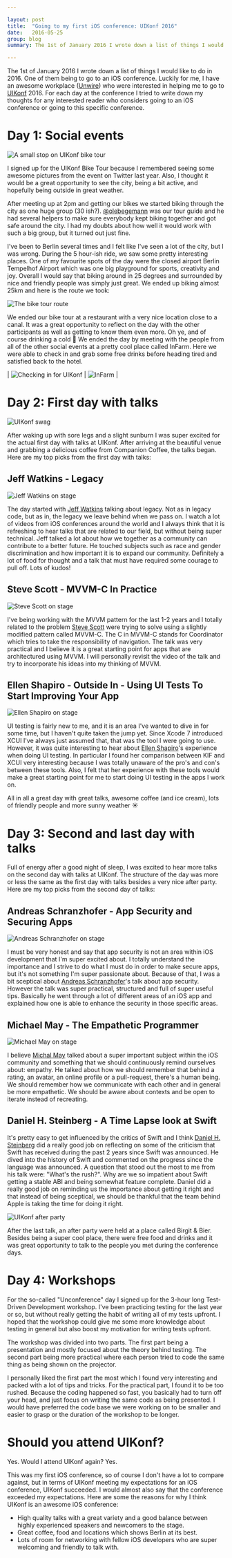 ```yaml
---

layout: post
title:  "Going to my first iOS conference: UIKonf 2016"
date:   2016-05-25
group: blog
summary: The 1st of January 2016 I wrote down a list of things I would like to do in 2016. One of them being to go to an iOS conference. Luckily for me, I have an awesome workplace (Unwire) who were interested in helping me to go to UIKonf 2016. For each day at the conference I tried to write down my thoughts for any interested reader who considers going to an iOS conference or going to this specific conference.

---
```


The 1st of January 2016 I wrote down a list of things I would like to do in 2016. One of them being to go to an iOS conference. Luckily for me, I have an awesome workplace ([Unwire](http://www.unwire.com/#/home)) who were interested in helping me to go to [UIKonf](http://www.uikonf.com) 2016. For each day at the conference I tried to write down my thoughts for any interested reader who considers going to an iOS conference or going to this specific conference.

# Day 1: Social events

![A small stop on UIKonf bike tour](/assets/posts/social_01.jpg)

I signed up for the UIKonf Bike Tour because I remembered seeing some awesome pictures from the event on Twitter last year. Also, I thought it would be a great opportunity to see the city, being a bit active, and hopefully being outside in great weather.

After meeting up at 2pm and getting our bikes we started biking through the city as one huge group (30 ish?). [@olebegemann](https://twitter.com/olebegemann) was our tour guide and he had several helpers to make sure everybody kept biking together and got safe around the city. I had my doubts about how well it would work with such a big group, but it turned out just fine.

I've been to Berlin several times and I felt like I've seen a lot of the city, but I was wrong. During the 5 hour-ish ride, we saw some pretty interesting places. One of my favourite spots of the day were the closed airport Berlin Tempelhof Airport which was one big playground for sports, creativity and joy. Overall I would say that biking around in 25 degrees and surrounded by nice and friendly people was simply just great. We ended up biking almost 25km and here is the route we took:

 ![The bike tour route](/assets/posts/social_02.jpg)

We ended our bike tour at a restaurant with a very nice location close to a canal. It was a great opportunity to reflect on the day with the other participants as well as getting to know them even more. Oh ye, and of course drinking a cold 🍺 We ended the day by meeting with the people from all of the other social events at a pretty cool place called InFarm. Here we were able to check in and grab some free drinks before heading tired and satisfied back to the hotel.

| ![Checking in for UIKonf](/assets/posts/social_03.jpg) | ![InFarm](/assets/posts/social_04.jpg) |


# Day 2: First day with talks

![UIKonf swag](/assets/posts/conf_01.jpg)

After waking up with sore legs and a slight sunburn I was super excited for the actual first day with talks at UIKonf. After arriving at the beautiful venue and grabbing a delicious coffee from Companion Coffee, the talks began. Here are my top picks from the first day with talks:

## Jeff Watkins - Legacy

![Jeff Watkins on stage](/assets/posts/conf_02.jpg)

The day started with [Jeff Watkins](https://twitter.com/jeffwatkins) talking about legacy. Not as in legacy code, but as in, the legacy we leave behind when we pass on. I watch a lot of videos from iOS conferences around the world and I always think that it is refreshing to hear talks that are related to our field, but without being super technical. Jeff talked a lot about how we together as a community can contribute to a better future. He touched subjects such as race and gender discrimination and how important it is to expand our community. Definitely a lot of food for thought and a talk that must have required some courage to pull off. Lots of kudos!


## Steve Scott - MVVM-C In Practice

![Steve Scott on stage](/assets/posts/conf_03.jpg)

I've being working with the MVVM pattern for the last 1-2 years and I totally related to the problem [Steve Scott](https://twitter.com/macdevnet) were trying to solve using a slightly modified pattern called MVVM-C. The C in MVVM-C stands for Coordinator which tries to take the responsibility of navigation. The talk was very practical and I believe it is a great starting point for apps that are architectured using MVVM. I will personally revisit the video of the talk and try to incorporate his ideas into my thinking of MVVM.


## Ellen Shapiro - Outside In - Using UI Tests To Start Improving Your App

![Ellen Shapiro on stage](/assets/posts/conf_04.jpg)

UI testing is fairly new to me, and it is an area I've wanted to dive in for some time, but I haven't quite taken the jump yet. Since Xcode 7 introduced XCUI I've always just assumed that, that was the tool I were going to use. However, it was quite interesting to hear about [Ellen Shapiro](https://twitter.com/designatednerd)'s experience when doing UI testing. In particular I found her comparison between KIF and XCUI very interesting because I was totally unaware of the pro's and con's between these tools. Also, I felt that her experience with these tools would make a great starting point for me to start doing UI testing in the apps I work on.

All in all a great day with great talks, awesome coffee (and ice cream), lots of friendly people and more sunny weather ☀️


# Day 3: Second and last day with talks

Full of energy after a good night of sleep, I was excited to hear more talks on the second day with talks at UIKonf. The structure of the day was more or less the same as the first day with talks besides a very nice after party. Here are my top picks from the second day of talks:


## Andreas Schranzhofer - App Security and Securing Apps

![Andreas Schranzhofer on stage](/assets/posts/conf_05.jpg)

I must be very honest and say that app security is not an area within iOS development that I'm super excited about. I totally understand the importance and I strive to do what I must do in order to make secure apps, but it's not something I'm super passionate about. Because of that, I was a bit sceptical about [Andreas Schranzhofer](https://twitter.com/Schranzhofer)'s talk about app security. However the talk was super practical, structured and full of super useful tips. Basically he went through a lot of different areas of an iOS app and explained how one is able to enhance the security in those specific areas.


## Michael May - The Empathetic Programmer

![Michael May on stage](/assets/posts/conf_06.jpg)

I believe [Michal May](https://twitter.com/codermay) talked about a super important subject within the iOS community and something that we should continuously remind ourselves about: empathy. He talked about how we should remember that behind a rating, an avatar, an online profile or a pull-request, there's a human being. We should remember how we communicate with each other and in general be more empathetic. We should be aware about contexts and be open to iterate instead of recreating.


## Daniel H. Steinberg - A Time Lapse look at Swift

It's pretty easy to get influenced by the critics of Swift and I think [Daniel H. Steinberg](https://twitter.com/dimsumthinking) did a really good job on reflecting on some of the criticism that Swift has received during the past 2 years since Swift was announced. He dived into the history of Swift and commented on the progress since the language was announced. A question that stood out the most to me from his talk were: "What's the rush?". Why are we so impatient about Swift getting a stable ABI and being somewhat feature complete. Daniel did a really good job on reminding us the importance about getting it right and that instead of being sceptical, we should be thankful that the team behind Apple is taking the time for doing it right. 


![UIKonf after party](/assets/posts/conf_07.jpg)

After the last talk, an after party were held at a place called Birgit & Bier. Besides being a super cool place, there were free food and drinks and it was great opportunity to talk to the people you met during the conference days.


# Day 4: Workshops

For the so-called "Unconference" day I signed up for the 3-hour long Test-Driven Development workshop. I've been practicing testing for the last year or so, but without really getting the habit of writing all of my tests upfront. I hoped that the workshop could give me some more knowledge about testing in general but also boost my motivation for writing tests upfront.

The workshop was divided into two parts. The first part being a presentation and mostly focused about the theory behind testing. The second part being more practical where each person tried to code the same thing as being shown on the projector.

I personally liked the first part the most which I found very interesting and packed with a lot of tips and tricks. For the practical part, I found it to be too rushed. Because the coding happened so fast, you basically had to turn off your head, and just focus on writing the same code as being presented. I would have preferred the code base we were working on to be smaller and easier to grasp or the duration of the workshop to be longer.


# Should you attend UIKonf?

Yes. Would I attend UIKonf again? Yes.

This was my first iOS conference, so of course I don't have a lot to compare against, but in terms of UIKonf meeting my expectations for an iOS conference, UIKonf succeeded. I would almost also say that the conference exceeded my expectations. Here are some the reasons for why I think UIKonf is an awesome iOS conference:

- High quality talks with a great variety and a good balance between highly experienced speakers and newcomers to the stage.
- Great coffee, food and locations which shows Berlin at its best.
- Lots of room for networking with fellow iOS developers who are super welcoming and friendly to talk with.
